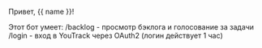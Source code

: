 Привет, {{ name }}!

Этот бот умеет:
/backlog - просмотр бэклога и голосование за задачи
/login - вход в YouTrack через OAuth2 (логин действует 1 час)
